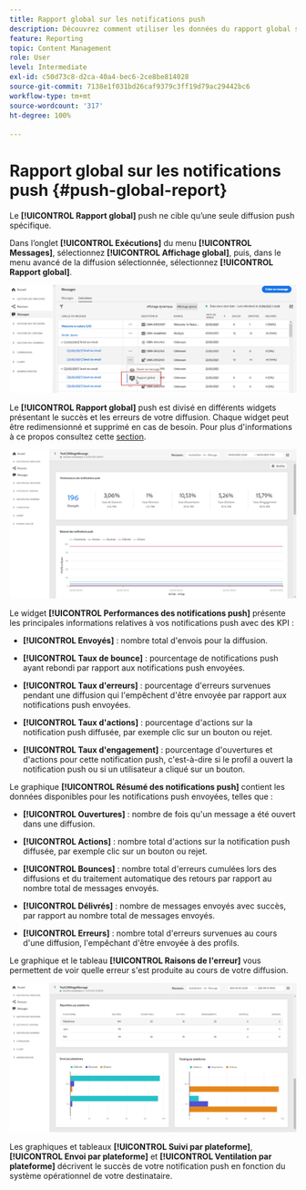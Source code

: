 ```yaml
---
title: Rapport global sur les notifications push
description: Découvrez comment utiliser les données du rapport global sur les notifications push.
feature: Reporting
topic: Content Management
role: User
level: Intermediate
exl-id: c50d73c8-d2ca-40a4-bec6-2ce8be814028
source-git-commit: 7138e1f031bd26caf9379c3ff19d79ac29442bc6
workflow-type: tm+mt
source-wordcount: '317'
ht-degree: 100%

---
```


# Rapport global sur les notifications push {#push-global-report}

Le **[!UICONTROL Rapport global]** push ne cible qu’une seule diffusion push spécifique.

Dans l’onglet **[!UICONTROL Exécutions]** du menu **[!UICONTROL Messages]**, sélectionnez **[!UICONTROL Affichage global]**, puis, dans le menu avancé de la diffusion sélectionnée, sélectionnez **[!UICONTROL Rapport global]**.

![](../assets/global_report_11.png)

Le **[!UICONTROL Rapport global]** push est divisé en différents widgets présentant le succès et les erreurs de votre diffusion. Chaque widget peut être redimensionné et supprimé en cas de besoin. Pour plus d&#39;informations à ce propos consultez cette [section](global-report.md#modify-dashboard).

![](../assets/push_global_report.png)

Le widget **[!UICONTROL Performances des notifications push]** présente les principales informations relatives à vos notifications push avec des KPI :

* **[!UICONTROL Envoyés]** : nombre total d&#39;envois pour la diffusion.

* **[!UICONTROL Taux de bounce]** : pourcentage de notifications push ayant rebondi par rapport aux notifications push envoyées.

* **[!UICONTROL Taux d&#39;erreurs]** : pourcentage d&#39;erreurs survenues pendant une diffusion qui l&#39;empêchent d&#39;être envoyée par rapport aux notifications push envoyées.

* **[!UICONTROL Taux d&#39;actions]** : pourcentage d&#39;actions sur la notification push diffusée, par exemple clic sur un bouton ou rejet.

* **[!UICONTROL Taux d&#39;engagement]** : pourcentage d&#39;ouvertures et d&#39;actions pour cette notification push, c&#39;est-à-dire si le profil a ouvert la notification push ou si un utilisateur a cliqué sur un bouton.

Le graphique **[!UICONTROL Résumé des notifications push]** contient les données disponibles pour les notifications push envoyées, telles que :

* **[!UICONTROL Ouvertures]** : nombre de fois qu&#39;un message a été ouvert dans une diffusion.

* **[!UICONTROL Actions]** : nombre total d&#39;actions sur la notification push diffusée, par exemple clic sur un bouton ou rejet.

* **[!UICONTROL Bounces]** : nombre total d&#39;erreurs cumulées lors des diffusions et du traitement automatique des retours par rapport au nombre total de messages envoyés.

* **[!UICONTROL Délivrés]** : nombre de messages envoyés avec succès, par rapport au nombre total de messages envoyés.

* **[!UICONTROL Erreurs]** : nombre total d&#39;erreurs survenues au cours d&#39;une diffusion, l&#39;empêchant d&#39;être envoyée à des profils.

Le graphique et le tableau **[!UICONTROL Raisons de l&#39;erreur]** vous permettent de voir quelle erreur s&#39;est produite au cours de votre diffusion.

![](../assets/push_global_report_2.png)

Les graphiques et tableaux **[!UICONTROL Suivi par plateforme]**, **[!UICONTROL Envoi par plateforme]** et **[!UICONTROL Ventilation par plateforme]** décrivent le succès de votre notification push en fonction du système opérationnel de votre destinataire.
